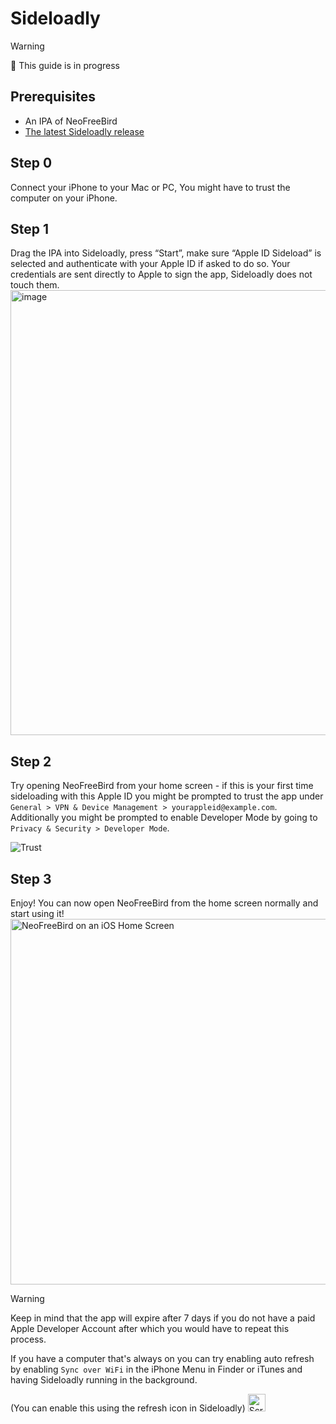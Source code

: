 # Sideloadly
> [!WARNING]
> 🚧 This guide is in progress
## Prerequisites 
- An IPA of NeoFreeBird
- [The latest Sideloadly release](https://sideloadly.io/#download)

## Step 0
Connect your iPhone to your Mac or PC, You might have to trust the computer on your iPhone.

## Step 1
Drag the IPA into Sideloadly, press “Start”, make sure “Apple ID Sideload” is selected and authenticate with your Apple ID if asked to do so. Your credentials are sent directly to Apple to sign the app, Sideloadly does not touch them.
<img width="712" alt="image" src="https://github.com/user-attachments/assets/fb14d0dd-da20-463f-b2d7-3392809bc325" />

## Step 2
Try opening NeoFreeBird from your home screen - if this is your first time sideloading with this Apple ID you might be prompted to trust the app under `General > VPN & Device Management > yourappleid@example.com`. Additionally you might be prompted to enable Developer Mode by going to `Privacy & Security > Developer Mode`.

![Trust](https://github.com/user-attachments/assets/16a570d1-4d31-4f2e-a8fc-f4b6c75a8054)

## Step 3
Enjoy! You can now open NeoFreeBird from the home screen normally and start using it!
<img width="585" alt="NeoFreeBird on an iOS Home Screen" src="https://github.com/user-attachments/assets/84dee4fc-b658-4891-b897-138343a943ba" />

> [!WARNING]
> Keep in mind that the app will expire after 7 days if you do not have a paid Apple Developer Account after which you would have to repeat this process.
> 
> If you have a computer that's always on you can try enabling auto refresh by enabling `Sync over WiFi` in the iPhone Menu in Finder or iTunes and having Sideloadly running in the background.
> 
> (You can enable this using the refresh icon in Sideloadly) <img width="28" alt="Screenshot 2025-06-29 at 13 26 07" src="https://github.com/user-attachments/assets/63ddb6bd-197b-4161-9742-62e2f4d78df0" />

